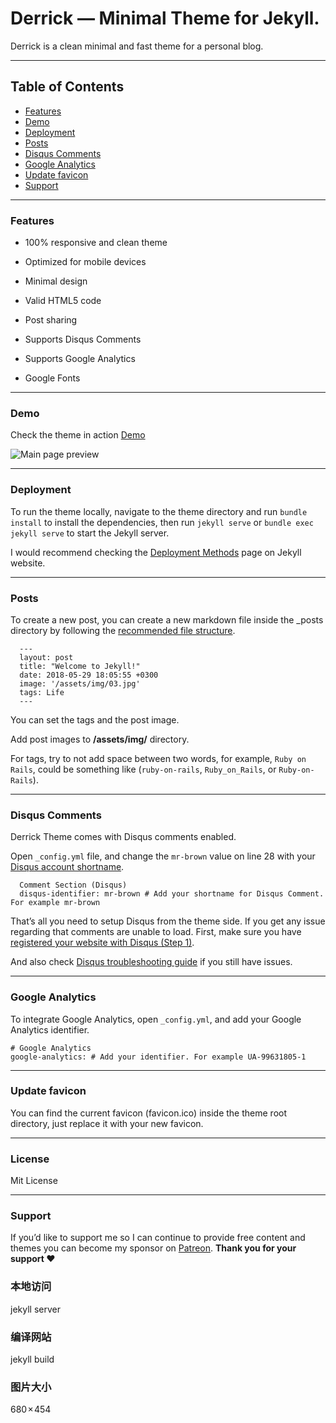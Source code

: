 # Derrick — Minimal Theme for Jekyll.

Derrick is a clean minimal and fast theme for a personal blog.

* * *

Table of Contents
-----------------
*   [Features](#features)
*   [Demo](#demo)
*   [Deployment](#deployment)
*   [Posts](#posts)
*   [Disqus Comments](#DisqusComments)
*   [Google Analytics](#GoogleAnalytics)
*   [Update favicon](#UpdateFavicon)
*   [Support](#Support)

* * *

### Features

* 100% responsive and clean theme

* Optimized for mobile devices

* Minimal design

* Valid HTML5 code

* Post sharing

* Supports Disqus Comments

* Supports Google Analytics

* Google Fonts


* * *

### Demo

Check the theme in action [Demo](https://derrick-jekyll.netlify.com)

![Main page preview](https://github.com/artemsheludko/derrick/blob/master/assets/img/derrick-preview.jpg?raw=true)

* * *

### Deployment

To run the theme locally, navigate to the theme directory and run `bundle install` to install the dependencies, then run `jekyll serve` or `bundle exec jekyll serve` to start the Jekyll server.

I would recommend checking the [Deployment Methods](https://jekyllrb.com/docs/deployment-methods/) page on Jekyll website.

* * *

### Posts

To create a new post, you can create a new markdown file inside the \_posts directory by following the [recommended file structure](https://jekyllrb.com/docs/posts/#creating-post-files).

      ---
      layout: post
      title: "Welcome to Jekyll!"
      date: 2018-05-29 18:05:55 +0300
      image: '/assets/img/03.jpg'
      tags: Life
      ---


You can set the tags and the post image.

Add post images to **/assets/img/** directory.

For tags, try to not add space between two words, for example, `Ruby on Rails`, could be something like (`ruby-on-rails`, `Ruby_on_Rails`, or `Ruby-on-Rails`).

* * *

### Disqus Comments

Derrick Theme comes with Disqus comments enabled.

Open `_config.yml` file, and change the `mr-brown` value on line 28 with your [Disqus account shortname](https://help.disqus.com/customer/portal/articles/466208).

      Comment Section (Disqus)
      disqus-identifier: mr-brown # Add your shortname for Disqus Comment. For example mr-brown


That’s all you need to setup Disqus from the theme side. If you get any issue regarding that comments are unable to load. First, make sure you have [registered your website with Disqus (Step 1)](https://help.disqus.com/customer/portal/articles/466182-publisher-quick-start-guide).

And also check [Disqus troubleshooting guide](https://help.disqus.com/customer/portal/articles/472007-i-m-receiving-the-message-%22we-were-unable-to-load-disqus-%22) if you still have issues.

* * *

### Google Analytics

To integrate Google Analytics, open `_config.yml`, and add your Google Analytics identifier.

    # Google Analytics
    google-analytics: # Add your identifier. For example UA-99631805-1


* * *

### Update favicon

You can find the current favicon (favicon.ico) inside the theme root directory, just replace it with your new favicon.

* * *
### License

Mit License

* * *

### Support

<p>If you’d like to support me so I can continue to provide free content and themes you can become my sponsor on <a href="https://www.patreon.com/artemsheludko" target="_blank">Patreon</a>. <b>Thank you for your support ❤️</b><p>

### 本地访问
jekyll server

### 编译网站
jekyll build

### 图片大小
680 × 454 